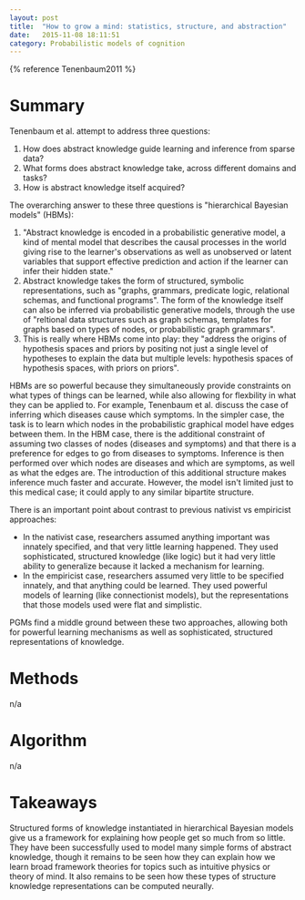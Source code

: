```yaml
---
layout: post
title:  "How to grow a mind: statistics, structure, and abstraction"
date:   2015-11-08 18:11:51
category: Probabilistic models of cognition
---
```



{% reference Tenenbaum2011 %}

# Summary

Tenenbaum et al. attempt to address three questions:

1. How does abstract knowledge guide learning and inference from sparse data?
2. What forms does abstract knowledge take, across different domains and tasks?
3. How is abstract knowledge itself acquired?

The overarching answer to these three questions is "hierarchical Bayesian models" (HBMs):

1. "Abstract knowledge is encoded in a probabilistic generative model, a kind of mental model that describes the causal processes in the world giving rise to the learner's observations as well as unobserved or latent variables that support effective prediction and action if the learner can infer their hidden state."
2. Abstract knowledge takes the form of structured, symbolic representations, such as "graphs, grammars, predicate logic, relational schemas, and functional programs". The form of the knowledge itself can also be inferred via probabilistic generative models, through the use of "reltional data structures such as graph schemas, templates for graphs based on types of nodes, or probabilistic graph grammars".
3. This is really where HBMs come into play: they "address the origins of hypothesis spaces and priors by positing not just a single level of hypotheses to explain the data but multiple levels: hypothesis spaces of hypothesis spaces, with priors on priors".

HBMs are so powerful because they simultaneously provide constraints on what types of things can be learned, while also allowing for flexbility in what they can be applied to. For example, Tenenbaum et al. discuss the case of inferring which diseases cause which symptoms. In the simpler case, the task is to learn which nodes in the probabilistic graphical model have edges between them. In the HBM case, there is the additional constraint of assuming two classes of nodes (diseases and symptoms) and that there is a preference for edges to go from diseases to symptoms. Inference is then performed over which nodes are diseases and which are symptoms, as well as what the edges are. The introduction of this additional structure makes inference much faster and accurate. However, the model isn't limited just to this medical case; it could apply to any similar bipartite structure.

There is an important point about contrast to previous nativist vs empiricist approaches:

* In the nativist case, researchers assumed anything important was innately specified, and that very little learning happened. They used sophisticated, structured knowledge (like logic) but it had very little ability to generalize because it lacked a mechanism for learning.
* In the empiricist case, researchers assumed very little to be specified innately, and that anything could be learned. They used powerful models of learning (like connectionist models), but the representations that those models used were flat and simplistic.

PGMs find a middle ground between these two approaches, allowing both for powerful learning mechanisms as well as sophisticated, structured representations of knowledge.

# Methods

n/a

# Algorithm

n/a

# Takeaways

Structured forms of knowledge instantiated in hierarchical Bayesian models give us a framework for explaining how people get so much from so little. They have been successfully used to model many simple forms of abstract knowledge, though it remains to be seen how they can explain how we learn broad framework theories for topics such as intuitive physics or theory of mind. It also remains to be seen how these types of structure knowledge representations can be computed neurally.
